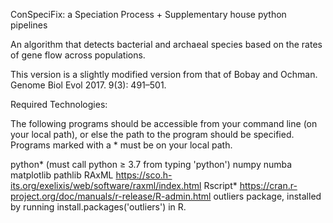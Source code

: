 ConSpeciFix: a Speciation Process + Supplementary house python pipelines


An algorithm that detects bacterial and archaeal species based on the rates of gene flow across populations. 

This version is a slightly modified version from that of Bobay and Ochman. Genome Biol Evol 2017. 9(3): 491–501.

Required Technologies:

The following programs should be accessible from your command line (on your local path), or else the path
to the program should be specified. Programs marked with a * must be on your local path.

python* (must call python ≥ 3.7 from typing 'python')
	numpy
	numba
	matplotlib
	pathlib
RAxML https://sco.h-its.org/exelixis/web/software/raxml/index.html
Rscript* https://cran.r-project.org/doc/manuals/r-release/R-admin.html
outliers package, installed by running install.packages('outliers') in R.

